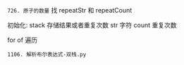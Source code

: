 `726. 原子的数量`
找 repeatStr 和 repeatCount

初始化:
stack 存储结果或者重复次数
str 字符
count 重复次数

for of 遍历

`1106. 解析布尔表达式-双栈.py`
